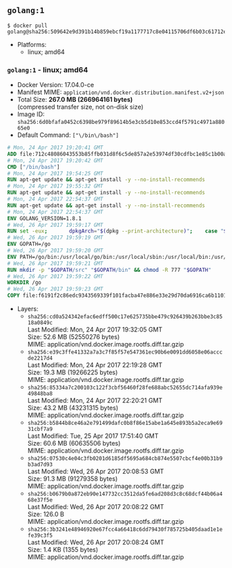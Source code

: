 ## `golang:1`

```console
$ docker pull golang@sha256:509642e9d391b14b859ebcf19a1177717c8e04115706df6b03c61712e0f656ea
```

-	Platforms:
	-	linux; amd64

### `golang:1` - linux; amd64

-	Docker Version: 17.04.0-ce
-	Manifest MIME: `application/vnd.docker.distribution.manifest.v2+json`
-	Total Size: **267.0 MB (266964161 bytes)**  
	(compressed transfer size, not on-disk size)
-	Image ID: `sha256:6d0bfafa0452c6398be979f89614b5e3cb5d10e853ccd4f5791c4971a88065e0`
-	Default Command: `["\/bin\/bash"]`

```dockerfile
# Mon, 24 Apr 2017 19:20:41 GMT
ADD file:712c48086043553b85ffb031d8f6c5de857a2e53974df30cdfbc1e85c1b00a25 in / 
# Mon, 24 Apr 2017 19:20:42 GMT
CMD ["/bin/bash"]
# Mon, 24 Apr 2017 19:54:25 GMT
RUN apt-get update && apt-get install -y --no-install-recommends 		ca-certificates 		curl 		wget 	&& rm -rf /var/lib/apt/lists/*
# Mon, 24 Apr 2017 19:55:32 GMT
RUN apt-get update && apt-get install -y --no-install-recommends 		bzr 		git 		mercurial 		openssh-client 		subversion 				procps 	&& rm -rf /var/lib/apt/lists/*
# Mon, 24 Apr 2017 22:54:37 GMT
RUN apt-get update && apt-get install -y --no-install-recommends 		g++ 		gcc 		libc6-dev 		make 		pkg-config 	&& rm -rf /var/lib/apt/lists/*
# Mon, 24 Apr 2017 22:54:37 GMT
ENV GOLANG_VERSION=1.8.1
# Wed, 26 Apr 2017 19:59:17 GMT
RUN set -eux; 		dpkgArch="$(dpkg --print-architecture)"; 	case "${dpkgArch##*-}" in 		ppc64el) goRelArch='linux-ppc64le'; goRelSha256='b7b47572a2676449716865a66901090c057f6f1d8dfb1e19528fcd0372e5ce74' ;; 		i386) goRelArch='linux-386'; goRelSha256='cb3f4527112075a8b045d708f793aeee2709d2f5ddd320973a1413db06fddb50' ;; 		s390x) goRelArch='linux-s390x'; goRelSha256='0a59f4034a27fc51431989da520fd244d5261f364888134cab737e5bc2158cb2' ;; 		armhf) goRelArch='linux-armv6l'; goRelSha256='e8a8326913640409028ef95c2107773f989b1b2a6e11ceb463c77c42887381da' ;; 		amd64) goRelArch='linux-amd64'; goRelSha256='a579ab19d5237e263254f1eac5352efcf1d70b9dacadb6d6bb12b0911ede8994' ;; 		*) goRelArch='src'; goRelSha256='33daf4c03f86120fdfdc66bddf6bfff4661c7ca11c5da473e537f4d69b470e57'; 			echo >&2; echo >&2 "warning: current architecture ($dpkgArch) does not have a corresponding Go binary release; will be building from source"; echo >&2 ;; 	esac; 		url="https://golang.org/dl/go${GOLANG_VERSION}.${goRelArch}.tar.gz"; 	wget -O go.tgz "$url"; 	echo "${goRelSha256} *go.tgz" | sha256sum -c -; 	tar -C /usr/local -xzf go.tgz; 	rm go.tgz; 		if [ "$goRelArch" = 'src' ]; then 		echo >&2; 		echo >&2 'error: UNIMPLEMENTED'; 		echo >&2 'TODO install golang-any from jessie-backports for GOROOT_BOOTSTRAP (and uninstall after build)'; 		echo >&2; 		exit 1; 	fi; 		export PATH="/usr/local/go/bin:$PATH"; 	go version
# Wed, 26 Apr 2017 19:59:19 GMT
ENV GOPATH=/go
# Wed, 26 Apr 2017 19:59:20 GMT
ENV PATH=/go/bin:/usr/local/go/bin:/usr/local/sbin:/usr/local/bin:/usr/sbin:/usr/bin:/sbin:/bin
# Wed, 26 Apr 2017 19:59:21 GMT
RUN mkdir -p "$GOPATH/src" "$GOPATH/bin" && chmod -R 777 "$GOPATH"
# Wed, 26 Apr 2017 19:59:22 GMT
WORKDIR /go
# Wed, 26 Apr 2017 19:59:23 GMT
COPY file:f6191f2c86edc9343569339f101facba47e886e33e29d70da6916ca6b1101a53 in /usr/local/bin/ 
```

-	Layers:
	-	`sha256:cd0a524342efac6edff500c17e625735bbe479c926439b263bbe3c8518a0849c`  
		Last Modified: Mon, 24 Apr 2017 19:32:05 GMT  
		Size: 52.6 MB (52550276 bytes)  
		MIME: application/vnd.docker.image.rootfs.diff.tar.gzip
	-	`sha256:e39c3ffe41332a7a3c7f85f57e547361ec90b6e0091dd6058e06acccde2217d4`  
		Last Modified: Mon, 24 Apr 2017 22:19:28 GMT  
		Size: 19.3 MB (19266225 bytes)  
		MIME: application/vnd.docker.image.rootfs.diff.tar.gzip
	-	`sha256:85334a7c200103c122f3cbf56460f28fe688abc52655dc714afa939e49848ba8`  
		Last Modified: Mon, 24 Apr 2017 22:20:21 GMT  
		Size: 43.2 MB (43231315 bytes)  
		MIME: application/vnd.docker.image.rootfs.diff.tar.gzip
	-	`sha256:b5844b8ce46a2e791499dafc0b8f86e15abe1a645e893b5a2eca9e6931cbf7a9`  
		Last Modified: Tue, 25 Apr 2017 17:51:40 GMT  
		Size: 60.6 MB (60635506 bytes)  
		MIME: application/vnd.docker.image.rootfs.diff.tar.gzip
	-	`sha256:07530c4e04c3fb0201d6185df5695a684cb874e5507cbcf4e00b31b9b3ad7d93`  
		Last Modified: Wed, 26 Apr 2017 20:08:53 GMT  
		Size: 91.3 MB (91279358 bytes)  
		MIME: application/vnd.docker.image.rootfs.diff.tar.gzip
	-	`sha256:b0679b0a872eb90e147732cc3512da5fe6ad208d3c8c68dcf44b06a468e37f5e`  
		Last Modified: Wed, 26 Apr 2017 20:08:22 GMT  
		Size: 126.0 B  
		MIME: application/vnd.docker.image.rootfs.diff.tar.gzip
	-	`sha256:3b3241e48946920e67fcc4a66418c6dd79430f785725b405daad1e1efe39c3f5`  
		Last Modified: Wed, 26 Apr 2017 20:08:24 GMT  
		Size: 1.4 KB (1355 bytes)  
		MIME: application/vnd.docker.image.rootfs.diff.tar.gzip
